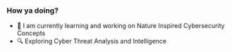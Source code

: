 ### How ya doing?

- 🔬 I am currently learning and working on Nature Inspired Cybersecurity Concepts
- 🔍 Exploring Cyber Threat Analysis and Intelligence 
